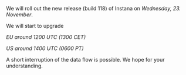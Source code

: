 We will roll out the new release (build 118) of Instana on *Wednesday, 23. November*.

We will start to upgrade

*EU around 1200 UTC (1300 CET)*

*US around 1400 UTC (0600 PT)*

A short interruption of the data flow is possible. We hope for your understanding.

